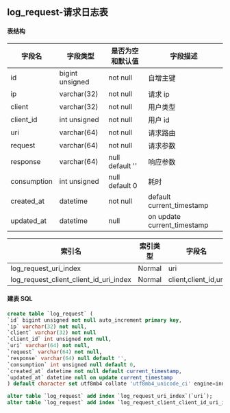 ## log_request-请求日志表

#### 表结构

| 字段名      | 字段类型        | 是否为空和默认值 | 字段描述                    |
| ----------- | --------------- | ---------------- | --------------------------- |
| id          | bigint unsigned | not null         | 自增主键                    |
| ip          | varchar(32)     | not null         | 请求 ip                     |
| client      | varchar(32)     | not null         | 用户类型                    |
| client_id   | int unsigned    | not null         | 用户 id                     |
| uri         | varchar(64)     | not null         | 请求路由                    |
| request     | varchar(64)     | not null         | 请求参数                    |
| response    | varchar(64)     | null default ''  | 响应参数                    |
| consumption | int unsigned    | null default 0   | 耗时                        |
| created_at  | datetime        | not null         | default current_timestamp   |
| updated_at  | datetime        | null             | on update current_timestamp |

| 索引名                                 | 索引类型 | 字段名               |
| -------------------------------------- | -------- | -------------------- |
| log_request_uri_index                  | Normal   | uri                  |
| log_request_client_client_id_uri_index | Normal   | client,client_id,uri |

#### 建表 SQL

```sql
create table `log_request` (
`id` bigint unsigned not null auto_increment primary key,
`ip` varchar(32) not null,
`client` varchar(32) not null
`client_id` int unsigned not null,
`uri` varchar(64) not null,
`request` varchar(64) not null,
`response` varchar(64) null default '',
`consumption` int unsigned null default 0,
`created_at` datetime not null default current_timestamp,
`updated_at` datetime null on update current_timestamp
) default character set utf8mb4 collate 'utf8mb4_unicode_ci' engine=innodb;

alter table `log_request` add index `log_request_uri_index`(`uri`);
alter table `log_request` add index `log_request_client_client_id_uri_index`(`client`, `client_id`, `uri`);
```

